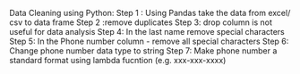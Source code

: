 Data Cleaning using Python:
Step 1 : Using Pandas take the data from excel/ csv to data frame 
Step 2 :remove duplicates
Step 3: drop column is not useful for data analysis
Step 4: In the last name remove special characters
Step 5: In the Phone number column - remove all special characters
Step 6: Change phone number data type to string
Step 7: Make phone number a standard format using lambda fucntion (e.g. xxx-xxx-xxxx)

